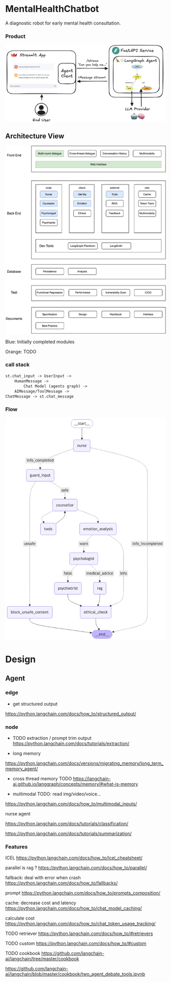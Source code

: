 # MentalHealthChatbot
A diagnostic robot for early mental health consultation.

### Product

![ProductDiagram](imgs/ProductDiagram.png)

## Architecture View

![arch](imgs/Architecture.svg)

Blue: Initially completed modules

Orange: TODO


### call stack

```
st.chat_input -> UserInput -> 
    HumanMessage -> 
        Chat Model (agents graph) -> 
    AIMessage/ToolMessage ->
ChatMessage -> st.chat_message
```

### Flow

![state_graph](imgs/counsellor_graph_20241120.png)


# Design

## Agent

### edge

- get structured output 

https://python.langchain.com/docs/how_to/structured_output/

### node

- TODO extraction / prompt trim output
https://python.langchain.com/docs/tutorials/extraction/

- long memory

https://python.langchain.com/docs/versions/migrating_memory/long_term_memory_agent/

- cross thread memory TODO
https://langchain-ai.github.io/langgraph/concepts/memory/#what-is-memory

- multimodal TODO: read img/video/voice...

https://python.langchain.com/docs/how_to/multimodal_inputs/


nurse agent 

https://python.langchain.com/docs/tutorials/classification/

https://python.langchain.com/docs/tutorials/summarization/

### Features

ICEL
https://python.langchain.com/docs/how_to/lcel_cheatsheet/

parallel is rag ?
https://python.langchain.com/docs/how_to/parallel/

fallback: deal with error when crash
https://python.langchain.com/docs/how_to/fallbacks/

prompt
https://python.langchain.com/docs/how_to/prompts_composition/

cache: decrease cost and latency
https://python.langchain.com/docs/how_to/chat_model_caching/

calculate cost
https://python.langchain.com/docs/how_to/chat_token_usage_tracking/

TODO retriever 
https://python.langchain.com/docs/how_to/#retrievers

TODO custom
https://python.langchain.com/docs/how_to/#custom

TODO cookbook
https://github.com/langchain-ai/langchain/tree/master/cookbook

https://github.com/langchain-ai/langchain/blob/master/cookbook/two_agent_debate_tools.ipynb
